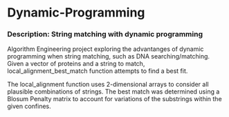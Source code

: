 # Dynamic-Programming
### Description: String matching with dynamic programming 

Algorithm Engineering project exploring the advantanges of dynamic programming when string matching, such as DNA searching/matching. Given a vector of proteins and a string to match, local_alignment_best_match function attempts to find a best fit. 

The local_alignment function uses 2-dimensional arrays to consider all plausible combinations of strings. The best match was determined using a Blosum Penalty matrix to account for variations of the substrings within the given confines.   
